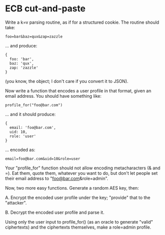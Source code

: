 # ECB cut-and-paste

Write a k=v parsing routine, as if for a structured cookie. The
routine should take:

    foo=bar&baz=qux&zap=zazzle

... and produce:

    {
      foo: 'bar',
      baz: 'qux',
      zap: 'zazzle'
    }

(you know, the object; I don't care if you convert it to JSON).

Now write a function that encodes a user profile in that format, given
an email address. You should have something like:

    profile_for("foo@bar.com")

... and it should produce:

    {
      email: 'foo@bar.com',
      uid: 10,
      role: 'user'
    }

... encoded as:

    email=foo@bar.com&uid=10&role=user

Your "profile_for" function should not allow encoding metacharacters
(& and =). Eat them, quote them, whatever you want to do, but don't
let people set their email address to "foo@bar.com&role=admin".

Now, two more easy functions. Generate a random AES key, then:

A. Encrypt the encoded user profile under the key; "provide" that to
the "attacker".

B. Decrypt the encoded user profile and parse it.

Using only the user input to profile_for() (as an oracle to generate
"valid" ciphertexts) and the ciphertexts themselves, make a role=admin
profile.

